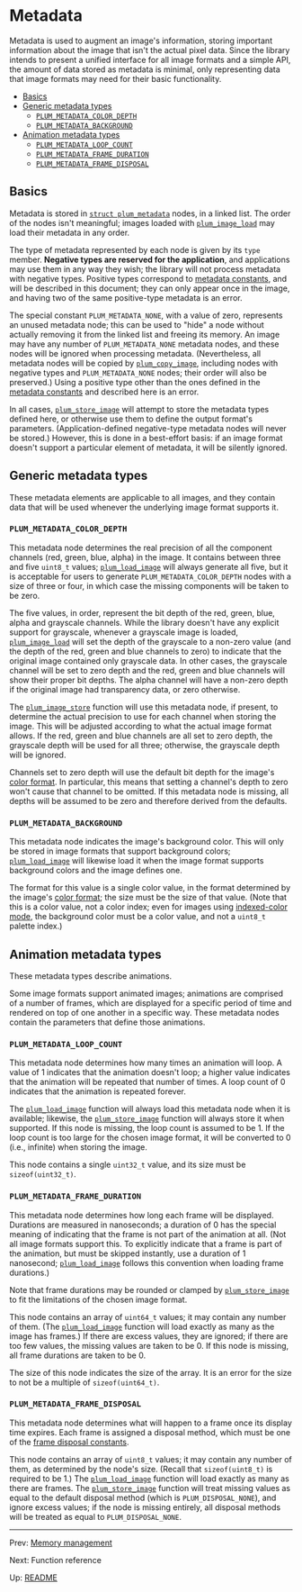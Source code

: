 # Metadata

Metadata is used to augment an image's information, storing important information about the image that isn't the
actual pixel data.
Since the library intends to present a unified interface for all image formats and a simple API, the amount of data
stored as metadata is minimal, only representing data that image formats may need for their basic functionality.

- [Basics](#basics)
- [Generic metadata types](#generic-metadata-types)
    - [`PLUM_METADATA_COLOR_DEPTH`](#plum_metadata_color_depth)
    - [`PLUM_METADATA_BACKGROUND`](#plum_metadata_background)
- [Animation metadata types](#animation-metadata-types)
    - [`PLUM_METADATA_LOOP_COUNT`](#plum_metadata_loop_count)
    - [`PLUM_METADATA_FRAME_DURATION`](#plum_metadata_frame_duration)
    - [`PLUM_METADATA_FRAME_DISPOSAL`](#plum_metadata_frame_disposal)

## Basics

Metadata is stored in [`struct plum_metadata`][struct] nodes, in a linked list.
The order of the nodes isn't meaningful; images loaded with [`plum_image_load`][load] may load their metadata in any
order.

The type of metadata represented by each node is given by its `type` member.
**Negative types are reserved for the application**, and applications may use them in any way they wish; the library
will not process metadata with negative types.
Positive types correspond to [metadata constants][constants], and will be described in this document; they can only
appear once in the image, and having two of the same positive-type metadata is an error.

The special constant `PLUM_METADATA_NONE`, with a value of zero, represents an unused metadata node; this can be used
to "hide" a node without actually removing it from the linked list and freeing its memory.
An image may have any number of `PLUM_METADATA_NONE` metadata nodes, and these nodes will be ignored when processing
metadata.
(Nevertheless, all metadata nodes will be copied by [`plum_copy_image`][copy], including nodes with negative types and
`PLUM_METADATA_NONE` nodes; their order will also be preserved.)
Using a positive type other than the ones defined in the [metadata constants][constants] and described here is an
error.

In all cases, [`plum_store_image`][store] will attempt to store the metadata types defined here, or otherwise use them
to define the output format's parameters.
(Application-defined negative-type metadata nodes will never be stored.)
However, this is done in a best-effort basis: if an image format doesn't support a particular element of metadata, it
will be silently ignored.

## Generic metadata types

These metadata elements are applicable to all images, and they contain data that will be used whenever the underlying
image format supports it.

### `PLUM_METADATA_COLOR_DEPTH`

This metadata node determines the real precision of all the component channels (red, green, blue, alpha) in the image.
It contains between three and five `uint8_t` values; [`plum_load_image`][load] will always generate all five, but
it is acceptable for users to generate `PLUM_METADATA_COLOR_DEPTH` nodes with a size of three or four, in which case
the missing components will be taken to be zero.

The five values, in order, represent the bit depth of the red, green, blue, alpha and grayscale channels.
While the library doesn't have any explicit support for grayscale, whenever a grayscale image is loaded,
[`plum_image_load`][load] will set the depth of the grayscale to a non-zero value (and the depth of the red, green and
blue channels to zero) to indicate that the original image contained only grayscale data.
In other cases, the grayscale channel will be set to zero depth and the red, green and blue channels will show their
proper bit depths.
The alpha channel will have a non-zero depth if the original image had transparency data, or zero otherwise.

The [`plum_image_store`][store] function will use this metadata node, if present, to determine the actual precision to
use for each channel when storing the image.
This will be adjusted according to what the actual image format allows.
If the red, green and blue channels are all set to zero depth, the grayscale depth will be used for all three;
otherwise, the grayscale depth will be ignored.

Channels set to zero depth will use the default bit depth for the image's [color format][formats].
In particular, this means that setting a channel's depth to zero won't cause that channel to be omitted.
If this metadata node is missing, all depths will be assumed to be zero and therefore derived from the defaults.

### `PLUM_METADATA_BACKGROUND`

This metadata node indicates the image's background color.
This will only be stored in image formats that support background colors; [`plum_load_image`][load] will likewise load
it when the image format supports background colors and the image defines one.

The format for this value is a single color value, in the format determined by the image's [color format][formats];
the size must be the size of that value.
(Note that this is a color value, not a color index; even for images using [indexed-color mode][indexed], the
background color must be a color value, and not a `uint8_t` palette index.)

## Animation metadata types

These metadata types describe animations.

Some image formats support animated images; animations are comprised of a number of frames, which are displayed for a
specific period of time and rendered on top of one another in a specific way.
These metadata nodes contain the parameters that define those animations.

### `PLUM_METADATA_LOOP_COUNT`

This metadata node determines how many times an animation will loop.
A value of 1 indicates that the animation doesn't loop; a higher value indicates that the animation will be repeated
that number of times.
A loop count of 0 indicates that the animation is repeated forever.

The [`plum_load_image`][load] function will always load this metadata node when it is available; likewise, the
[`plum_store_image`][store] function will always store it when supported.
If this node is missing, the loop count is assumed to be 1.
If the loop count is too large for the chosen image format, it will be converted to 0 (i.e., infinite) when storing
the image.

This node contains a single `uint32_t` value, and its size must be `sizeof(uint32_t)`.

### `PLUM_METADATA_FRAME_DURATION`

This metadata node determines how long each frame will be displayed.
Durations are measured in nanoseconds; a duration of 0 has the special meaning of indicating that the frame is not
part of the animation at all.
(Not all image formats support this.
To explicitly indicate that a frame is part of the animation, but must be skipped instantly, use a duration of 1
nanosecond; [`plum_load_image`][load] follows this convention when loading frame durations.)

Note that frame durations may be rounded or clamped by [`plum_store_image`][store] to fit the limitations of the
chosen image format.

This node contains an array of `uint64_t` values; it may contain any number of them.
(The [`plum_load_image`][load] function will load exactly as many as the image has frames.)
If there are excess values, they are ignored; if there are too few values, the missing values are taken to be 0.
If this node is missing, all frame durations are taken to be 0.

The size of this node indicates the size of the array.
It is an error for the size to not be a multiple of `sizeof(uint64_t)`.

### `PLUM_METADATA_FRAME_DISPOSAL`

This metadata node determines what will happen to a frame once its display time expires.
Each frame is assigned a disposal method, which must be one of the [frame disposal constants][disposal-constants].

This node contains an array of `uint8_t` values; it may contain any number of them, as determined by the node's size.
(Recall that `sizeof(uint8_t)` is required to be 1.)
The [`plum_load_image`][load] function will load exactly as many as there are frames.
The [`plum_store_image`][store] function will treat missing values as equal to the default disposal method (which is
`PLUM_DISPOSAL_NONE`), and ignore excess values; if the node is missing entirely, all disposal methods will be treated
as equal to `PLUM_DISPOSAL_NONE`.

* * *

Prev: [Memory management](memory.md)

Next: Function reference

Up: [README](README.md)

[constants]: #
[copy]: #
[disposal-constants]: #
[formats]: colors.md
[indexed]: colors.md#indexed-color-mode
[load]: #
[store]: #
[struct]: structs.md#plum_metadata
